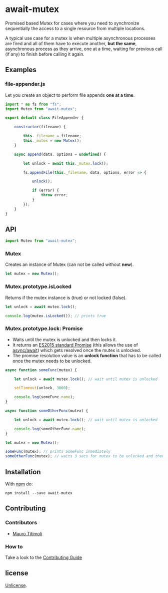 # await-mutex

Promised based Mutex for cases where you need to synchronize sequentially the access to a single resource from multiple locations.

A typical use case for a mutex is when multiple asynchronous processes are fired and all of them have to execute another, **but the same**, asynchronous process as they arrive, one at a time, waiting for previous call (if any) to finish before calling it again.

## Examples

### file-appender.js

Let you create an object to perform file appends **one at a time**.

```js
import * as fs from "fs";
import Mutex from "await-mutex";

export default class FileAppender {

    constructor(filename) {

        this._filename = filename;
        this._mutex = new Mutex();
    }

    async append(data, options = undefined) {

        let unlock = await this._mutex.lock();

        fs.appendFile(this._filename, data, options, error => {

            unlock();

            if (error) {
                throw error;
            }
        });
    }
}
```

## API

```js
import Mutex from "await-mutex";
```

### Mutex

Creates an instance of Mutex (can not be called without **new**).

```js
let mutex = new Mutex();
```

### Mutex.prototype.isLocked

Returns if the mutex instance is (true) or not locked (false).

```js
let unlock = await mutex.lock();

console.log(mutex.isLocked()); // prints true
```

### Mutex.prototype.lock: Promise

- Waits until the mutex is unlocked and then locks it.
- It returns an [ES2015 standard Promise](https://tc39.github.io/ecma262/#sec-promise-objects) (this allows the use of [async/await](http://tc39.github.io/ecmascript-asyncawait/)) which gets resolved once the mutex is unlocked.
- The promise resolution value is an **unlock function** that has to be called once the mutex needs to be unlocked.

```js
async function someFunc(mutex) {

    let unlock = await mutex.lock(); // wait until mutex is unlocked

    setTimeout(unlock, 3000);

    console.log(someFunc.name);
}

async function someOtherFunc(mutex) {

    let unlock = await mutex.lock(); // wait until mutex is unlocked

    console.log(someOtherFunc.name);
}

let mutex = new Mutex();

someFunc(mutex); // prints SomeFunc inmediately
someOtherFunc(mutex); // waits 3 secs for mutex to be unlocked and then prints SomeOtherFunc
```

## Installation

With [npm](http://npmjs.org) do:

```
npm install --save await-mutex
```

## Contributing

### Contributors

- [Mauro Titimoli](https://github.com/mgtitimoli)

### How to

Take a look to the [Contributing Guide](CONTRIBUTING.md)

## license

[Unlicense](http://unlicense.org/).
